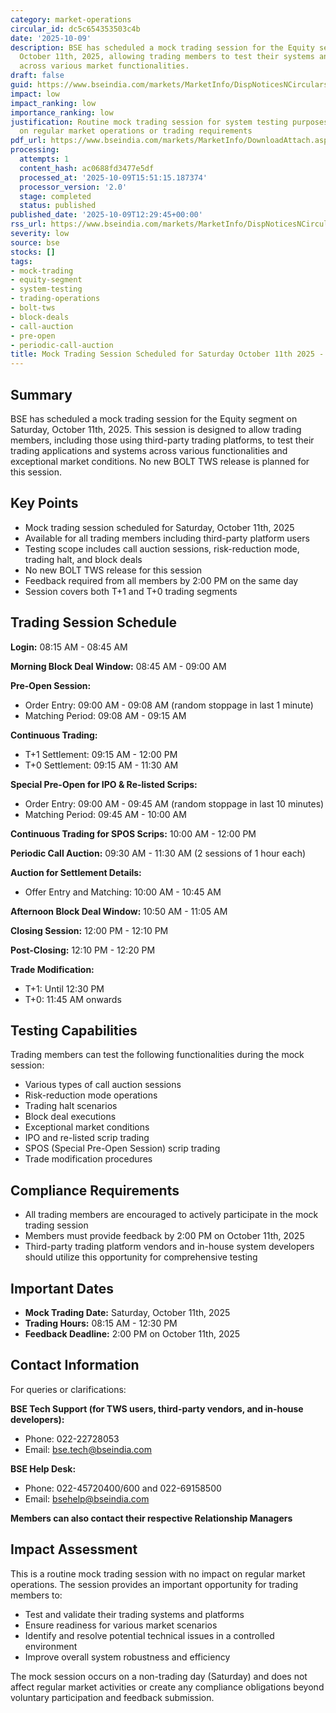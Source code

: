 ```yaml
---
category: market-operations
circular_id: dc5c654353503c4b
date: '2025-10-09'
description: BSE has scheduled a mock trading session for the Equity segment on Saturday,
  October 11th, 2025, allowing trading members to test their systems and platforms
  across various market functionalities.
draft: false
guid: https://www.bseindia.com/markets/MarketInfo/DispNoticesNCirculars.aspx?Noticeid={B951EAB3-7302-4977-8124-6F8E80BC150A}&noticeno=20251009-27&dt=10/09/2025&icount=27&totcount=64&flag=0
impact: low
impact_ranking: low
importance_ranking: low
justification: Routine mock trading session for system testing purposes with no impact
  on regular market operations or trading requirements
pdf_url: https://www.bseindia.com/markets/MarketInfo/DownloadAttach.aspx?id=20251009-27&attachedId=
processing:
  attempts: 1
  content_hash: ac0688fd3477e5df
  processed_at: '2025-10-09T15:51:15.187374'
  processor_version: '2.0'
  stage: completed
  status: published
published_date: '2025-10-09T12:29:45+00:00'
rss_url: https://www.bseindia.com/markets/MarketInfo/DispNoticesNCirculars.aspx?Noticeid={B951EAB3-7302-4977-8124-6F8E80BC150A}&noticeno=20251009-27&dt=10/09/2025&icount=27&totcount=64&flag=0
severity: low
source: bse
stocks: []
tags:
- mock-trading
- equity-segment
- system-testing
- trading-operations
- bolt-tws
- block-deals
- call-auction
- pre-open
- periodic-call-auction
title: Mock Trading Session Scheduled for Saturday October 11th 2025 - Equity Segment
---
```


## Summary

BSE has scheduled a mock trading session for the Equity segment on Saturday, October 11th, 2025. This session is designed to allow trading members, including those using third-party trading platforms, to test their trading applications and systems across various functionalities and exceptional market conditions. No new BOLT TWS release is planned for this session.

## Key Points

- Mock trading session scheduled for Saturday, October 11th, 2025
- Available for all trading members including third-party platform users
- Testing scope includes call auction sessions, risk-reduction mode, trading halt, and block deals
- No new BOLT TWS release for this session
- Feedback required from all members by 2:00 PM on the same day
- Session covers both T+1 and T+0 trading segments

## Trading Session Schedule

**Login:** 08:15 AM - 08:45 AM

**Morning Block Deal Window:** 08:45 AM - 09:00 AM

**Pre-Open Session:**
- Order Entry: 09:00 AM - 09:08 AM (random stoppage in last 1 minute)
- Matching Period: 09:08 AM - 09:15 AM

**Continuous Trading:**
- T+1 Settlement: 09:15 AM - 12:00 PM
- T+0 Settlement: 09:15 AM - 11:30 AM

**Special Pre-Open for IPO & Re-listed Scrips:**
- Order Entry: 09:00 AM - 09:45 AM (random stoppage in last 10 minutes)
- Matching Period: 09:45 AM - 10:00 AM

**Continuous Trading for SPOS Scrips:** 10:00 AM - 12:00 PM

**Periodic Call Auction:** 09:30 AM - 11:30 AM (2 sessions of 1 hour each)

**Auction for Settlement Details:**
- Offer Entry and Matching: 10:00 AM - 10:45 AM

**Afternoon Block Deal Window:** 10:50 AM - 11:05 AM

**Closing Session:** 12:00 PM - 12:10 PM

**Post-Closing:** 12:10 PM - 12:20 PM

**Trade Modification:**
- T+1: Until 12:30 PM
- T+0: 11:45 AM onwards

## Testing Capabilities

Trading members can test the following functionalities during the mock session:
- Various types of call auction sessions
- Risk-reduction mode operations
- Trading halt scenarios
- Block deal executions
- Exceptional market conditions
- IPO and re-listed scrip trading
- SPOS (Special Pre-Open Session) scrip trading
- Trade modification procedures

## Compliance Requirements

- All trading members are encouraged to actively participate in the mock trading session
- Members must provide feedback by 2:00 PM on October 11th, 2025
- Third-party trading platform vendors and in-house system developers should utilize this opportunity for comprehensive testing

## Important Dates

- **Mock Trading Date:** Saturday, October 11th, 2025
- **Trading Hours:** 08:15 AM - 12:30 PM
- **Feedback Deadline:** 2:00 PM on October 11th, 2025

## Contact Information

For queries or clarifications:

**BSE Tech Support (for TWS users, third-party vendors, and in-house developers):**
- Phone: 022-22728053
- Email: bse.tech@bseindia.com

**BSE Help Desk:**
- Phone: 022-45720400/600 and 022-69158500
- Email: bsehelp@bseindia.com

**Members can also contact their respective Relationship Managers**

## Impact Assessment

This is a routine mock trading session with no impact on regular market operations. The session provides an important opportunity for trading members to:
- Test and validate their trading systems and platforms
- Ensure readiness for various market scenarios
- Identify and resolve potential technical issues in a controlled environment
- Improve overall system robustness and efficiency

The mock session occurs on a non-trading day (Saturday) and does not affect regular market activities or create any compliance obligations beyond voluntary participation and feedback submission.